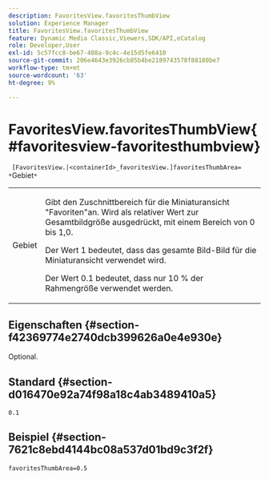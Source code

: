 ```yaml
---
description: FavoritesView.favoritesThumbView
solution: Experience Manager
title: FavoritesView.favoritesThumbView
feature: Dynamic Media Classic,Viewers,SDK/API,eCatalog
role: Developer,User
exl-id: 5c57fcc8-be67-408a-9c4c-4e15d5fe6410
source-git-commit: 206e4643e3926cb85b4be2189743578f88180be7
workflow-type: tm+mt
source-wordcount: '63'
ht-degree: 9%

---
```


# FavoritesView.favoritesThumbView{#favoritesview-favoritesthumbview}

` [FavoritesView.|<containerId>_favoritesView.]favoritesThumbArea= *`Gebiet`*`

<table id="table_2B109D2F91E64B5382B31921C3780FA5"> 
 <tbody> 
  <tr> 
   <td colname="col1"> <p><span class="codeph"><span class="varname"> Gebiet</span></span> </p> </td> 
   <td colname="col2"> <p> Gibt den Zuschnittbereich für die Miniaturansicht "Favoriten"an. Wird als relativer Wert zur Gesamtbildgröße ausgedrückt, mit einem Bereich von <span class="codeph"> 0</span> bis <span class="codeph"> 1,0</span>. </p> <p>Der Wert <span class="codeph"> 1</span> bedeutet, dass das gesamte Bild-Bild für die Miniaturansicht verwendet wird. </p> <p>Der Wert <span class="codeph"> 0.1</span> bedeutet, dass nur 10 % der Rahmengröße verwendet werden. </p> </td> 
  </tr> 
 </tbody> 
</table>

## Eigenschaften {#section-f42369774e2740dcb399626a0e4e930e}

Optional.

## Standard {#section-d016470e92a74f98a18c4ab3489410a5}

`0.1`

## Beispiel {#section-7621c8ebd4144bc08a537d01bd9c3f2f}

`favoritesThumbArea=0.5`
